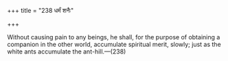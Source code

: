 +++
title = "238 धर्मं शनैः"

+++

Without causing pain to any beings, he shall, for the purpose of obtaining a companion in the other world, accumulate spiritual merit, slowly; just as the white ants accumulate the ant-hill.—(238)